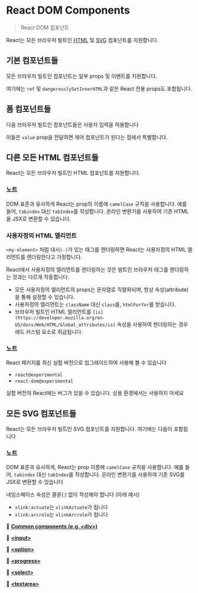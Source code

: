 # React DOM Components

> React DOM 컴포넌트

React는 모든 브라우저 빌트인 [HTML](https://developer.mozilla.org/en-US/docs/Web/HTML/Element) 및 [SVG](https://developer.mozilla.org/en-US/docs/Web/SVG/Element) 컴포넌트를 지원합니다.

## **기본 컴포넌트들**

모든 브라우저 빌트인 컴포넌트는 일부 props 및 이벤트를 지원합니다.

여기에는 `ref` 및 `dangerouslySetInnerHTML`과 같은 React 전용 props도 포함됩니다.

## **폼 컴포넌트들**

다음 브라우저 빌트인 컴포넌트들은 사용자 입력을 허용합니다

이들은 `value` prop을 전달하면 제어 컴포넌트가 된다는 점에서 특별합니다.

## **다른 모든 HTML 컴포넌트들**

React는 모든 브라우저 빌트인 HTML 컴포넌트를 지원합니다.

### 노트

DOM 표준과 유사하게 React는 prop의 이름에 `camelCase` 규칙을 사용합니다. 예를 들어, `tabindex` 대신 `tabIndex`를 작성합니다. 온라인 변환기를 사용하여 기존 HTML을 JSX로 변환할 수 있습니다.

### **사용자정의 HTML 엘리먼트**

`<my-element>` 처럼 대시`(-)`가 있는 태그를 렌더링하면 React는 사용자정의 HTML 엘리먼트를 렌더링한다고 가정합니다. 

React에서 사용자정의 엘리먼트를 렌더링하는 것은 빌트인 브라우저 태그를 렌더링하는 것과는 다르게 작동합니다.

- 모든 사용자정의 엘리먼트의 props는 문자열로 직렬화되며, 항상 속성(attribute)을 통해 설정할 수 있습니다.
- 사용자정의 엘리먼트는 `className` 대신 `class`를, `htmlForfor`를 받습니다.
- 브라우저 빌트인 HTML 엘리먼트를 `[is](https://developer.mozilla.org/en-US/docs/Web/HTML/Global_attributes/is)` 속성을 사용하여 렌더링하는 경우에도 커스텀 요소로 취급됩니다.

### 노트

React 패키지를 최신 실험 버전으로 업그레이드하여 사용해 볼 수 있습니다

- `react@experimental`
- `react-dom@experimental`

실험 버전의 React에는 버그가 있을 수 있습니다. 상용 환경에서는 사용하지 마세요

## **모든 SVG 컴포넌트들**

React는 모든 브라우저 빌트인 SVG 컴포넌트를 지원합니다. 여기에는 다음이 포함됩니다

### 노트

DOM 표준과 유사하게, React는 prop 이름에 `camelCase` 규칙을 사용합니다. 예를 들어, `tabindex` 대신 `tabIndex`를 작성합니다. 온라인 변환기를 사용하여 기존 SVG를 JSX로 변환할 수 있습니다

네임스페이스 속성은 콜론(:) 없이 작성해야 합니다 (아래 예시)

- `xlink:actuate`는 `xlinkActuate`가 됩니다
- `xlink:arcrole`는 `xlinkArcrole`가 됩니다

📄 [**Common components (e.g. &lt;div&gt;)**](./001-Common%20components.md)

📄 [**&lt;input&gt;**](./002-input.md)

📄 [**&lt;option&gt;**](./003-option.md)

📄 [**&lt;progress&gt;**](./004-progress.md)

📄 [**&lt;select&gt;**](./005-select.md)

📄 [**&lt;textarea&gt;**](./006-textarea.md)
